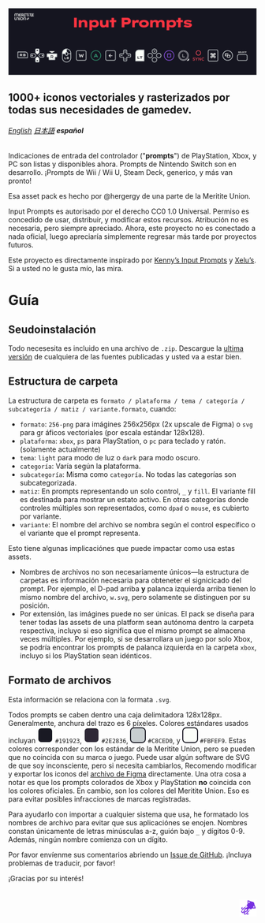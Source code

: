 <picture>
  <source media="(prefers-color-scheme: dark)" srcset="github_assets/cover_dark.png">
  <source media="(prefers-color-scheme: light)" srcset="github_assets/cover_light.png">
  <img alt="The Meritite Union's Input Prompts" src="github_assets/cover.png">
</picture>

## 1000+ iconos vectoriales y rasterizados por todas sus necesidades de gamedev.
###### [English](README.md) [日本語](README.ja-jp.md) **español**
Indicaciones de entrada del controlador ("**prompts**") de PlayStation, Xbox, y PC son listas y disponibles ahora.
Prompts de Nintendo Switch son en desarrollo.
¡Prompts de Wii / Wii U, Steam Deck, generico, y más van pronto!

Esa asset pack es hecho por @hergergy de una parte de la Meritite Union.

Input Prompts es autorisado por el derecho CC0 1.0 Universal. Permiso es concedido de usar, distribuir, y modificar estos recursos. Atribución no es necesaria, pero siempre apreciado. Ahora, este proyecto no es conectado a nada oficial, luego apreciaría simplemente regresar más tarde por proyectos futuros.

Este proyecto es directamente inspirado por [Kenny’s Input Prompts](https://www.kenney.nl/assets/input-prompts) y [Xelu’s](https://thoseawesomeguys.com/prompts/). Si a usted no le gusta mío, las mira.

# Guía
## Seudoinstalación
Todo necesesita es incluido en una archivo de `.zip`. Descargue la [ultima versión](https://github.com/meritite-union/input-prompts/releases/latest) de cualquiera de las fuentes publicadas y usted va a estar bien.
## Estructura de carpeta
La estructura de carpeta es `formato / plataforma / tema / categoría / subcategoría / matiz / variante.formato`, cuando:
- `formato`: `256-png` para imágines 256x256px (2x upscale de Figma) o `svg` para gr áficos vectoriales (por escala estándar 128x128).
- `plataforma`: `xbox`, `ps` para PlayStation, o `pc` para teclado y ratón. (solamente actualmente)
- `tema`: `light` para modo de luz o `dark` para modo oscuro.
- `categoría`: Varía según la plataforma.
- `subcategoría`: Misma como `categoría`. No todas las categorías son subcategorizada.
- `matiz`: En prompts representando un solo control, `_` y `fill`. El variante fill es destinada para mostrar un estato activo. En otras categorías donde controles múltiples son representados, como `dpad` o `mouse`, es cubierto por variante.
- `variante`: El nombre del archivo se nombra según el control específico o el variante que el prompt representa.

Esto tiene algunas implicaciónes que puede impactar como usa estas assets.
- Nombres de archivos no son necesariamente únicos—la estructura de carpetas es información necesaria para obteneter el signicicado del prompt. Por ejemplo, el D-pad arriba **y** palanca izquierda arriba tienen lo mismo nombre del archivo, `w.svg`, pero solamente se distinguen por su posición.
- Por extensión, las imágines puede no ser únicas. El pack se diseña para tener todas las assets de una platform sean autónoma dentro la carpeta respectiva, incluyo si eso significa que el mismo prompt se almacena veces múltiples. Por ejemplo, si se desarrollara un juego por solo Xbox, se podría encontrar los prompts de palanca izquierda en la carpeta `xbox`, incluyo si los PlayStation sean idénticos.
## Formato de archivos
Esta información se relaciona con la formata `.svg`.

Todos prompts se caben dentro una caja delimitadora 128x128px. Generalmente, anchura del trazo es 6 píxeles. Colores estándares usados incluyan ![#191923 representación de color HEX](github_assets/191923.svg) `#191923`, ![#2E2836 representación de color HEX](github_assets/2e2836.svg) `#2E2836`, ![#C8CED0 representación de color HEX](github_assets/c8ced0.svg) `#C8CED0`, y ![#FBFEF9 HEX color representation](github_assets/fbfef9.svg) `#FBFEF9`. Estas colores corresponder con los estándar de la Meritite Union, pero se pueden que no coincida con su marca o juego. Puede usar algún software de SVG de que soy inconsciente, pero si necesita cambiarlos, Recomendo modificar y exportar los iconos del [archivo de Figma](https://www.figma.com/community/file/1354930683181049242/input-prompts) directamente. Una otra cosa a notar es que los prompts colorados de Xbox y PlayStation **no** coincida con los colores oficiales. En cambio, son los colores del Meritite Union. Eso es para evitar posibles infracciones de marcas registradas.

Para ayudarlo con importar a cualquier sistema que usa, he formatado los nombres de archivo para evitar que sus aplicaciónes se enojen. Nombres constan únicamente de letras minúsculas a-z, guión bajo `_` y dígitos 0-9. Además, ningún nombre comienza con un dígito. 

Por favor envíenme sus comentarios abriendo un [Issue de GitHub](https://github.com/meritite-union/input-prompts/issues/new). ¡Incluya problemas de traducir, por favor!

¡Gracias por su interés!
\
\
\
<img src="https://github.com/meritite-union/brand/blob/c0399ebfb77d66757c189edf77639b8a349f1d62/250x250.svg" width="35" height="35" alt="Meritite Union plain purple squid mascot" style="float:right;">
